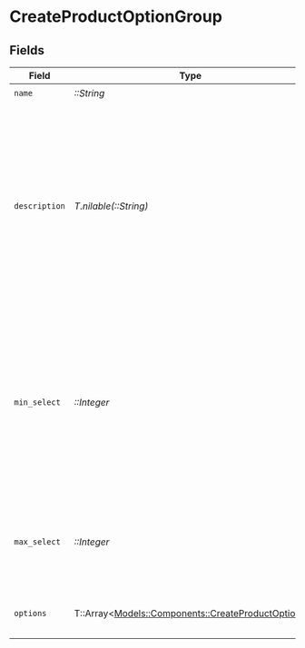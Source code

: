 # CreateProductOptionGroup


## Fields

| Field                                                                                                                                                   | Type                                                                                                                                                    | Required                                                                                                                                                | Description                                                                                                                                             |
| ------------------------------------------------------------------------------------------------------------------------------------------------------- | ------------------------------------------------------------------------------------------------------------------------------------------------------- | ------------------------------------------------------------------------------------------------------------------------------------------------------- | ------------------------------------------------------------------------------------------------------------------------------------------------------- |
| `name`                                                                                                                                                  | *::String*                                                                                                                                              | :heavy_check_mark:                                                                                                                                      | N/A                                                                                                                                                     |
| `description`                                                                                                                                           | *T.nilable(::String)*                                                                                                                                   | :heavy_minus_sign:                                                                                                                                      | A detailed description of the option group.<br/><br/>- Must be valid UTF-8 text<br/>- Supports Markdown for formatting<br/>- HTML is not permitted and will be rejected |
| `min_select`                                                                                                                                            | *::Integer*                                                                                                                                             | :heavy_check_mark:                                                                                                                                      | The minimum number of options that must be selected from this group.<br/><br/>A value of 0 indicates that no selection from this group is required.     |
| `max_select`                                                                                                                                            | *::Integer*                                                                                                                                             | :heavy_check_mark:                                                                                                                                      | The maximum number of options that can be selected from this group.                                                                                     |
| `options`                                                                                                                                               | T::Array<[Models::Components::CreateProductOption](../../models/shared/createproductoption.md)>                                                         | :heavy_check_mark:                                                                                                                                      | The options available within this group.                                                                                                                |